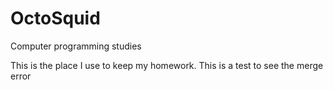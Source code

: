 # OctoSquid
Computer programming studies

This is the place I use to keep my homework. This is a test to see the merge error
